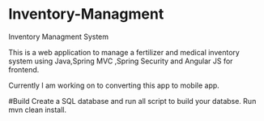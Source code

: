 # Inventory-Managment
Inventory Managment System

This is a web application to manage a fertilizer and medical inventory system using Java,Spring MVC ,Spring Security and Angular JS for frontend. 

Currently I am working on to converting this app to mobile app.

#Build
Create a SQL database  and run all script to build your databse.
Run mvn clean install.